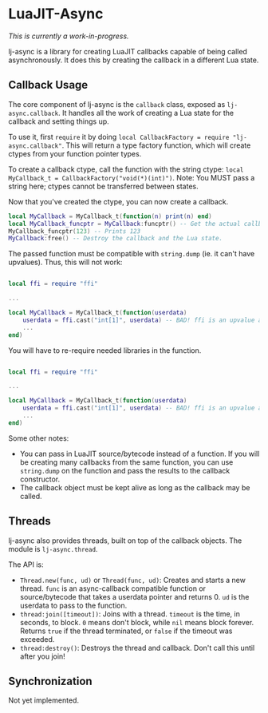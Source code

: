 
LuaJIT-Async
============

*This is currently a work-in-progress.*

lj-async is a library for creating LuaJIT callbacks capable of being called asynchronously. It does this by creating the callback in a different Lua state.

Callback Usage
--------------

The core component of lj-async is the `callback` class, exposed as `lj-async.callback`. It handles all the work of creating a Lua state for the callback and setting things up.

To use it, first `require` it by doing `local CallbackFactory = require "lj-async.callback"`. This will return a type factory function, which will create ctypes from your function pointer types.

To create a callback ctype, call the function with the string ctype: `local MyCallback_t = CallbackFactory("void(*)(int)")`. Note: You MUST pass a string here; ctypes cannot be transferred between states.

Now that you've created the ctype, you can now create a callback.

```lua
local MyCallback = MyCallback_t(function(n) print(n) end)
local MyCallback_funcptr = MyCallback:funcptr() -- Get the actual callback
MyCallback_funcptr(123) -- Prints 123
MyCallback:free() -- Destroy the callback and the Lua state.
```

The passed function must be compatible with `string.dump` (ie. it can't have upvalues). Thus, this will not work:

```lua

local ffi = require "ffi"

...

local MyCallback = MyCallback_t(function(userdata)
	userdata = ffi.cast("int[1]", userdata) -- BAD! ffi is an upvalue and not preserved by string.dump!
	...
end)
```

You will have to re-require needed libraries in the function.

```lua

local ffi = require "ffi"

...

local MyCallback = MyCallback_t(function(userdata)
	userdata = ffi.cast("int[1]", userdata) -- BAD! ffi is an upvalue and not preserved by string.dump!
	...
end)
```

Some other notes:
* You can pass in LuaJIT source/bytecode instead of a function. If you will be creating many callbacks from the same function, you can use `string.dump` on the function and pass the results to the callback constructor.
* The callback object must be kept alive as long as the callback may be called.

Threads
-------

lj-async also provides threads, built on top of the callback objects. The module is `lj-async.thread`.

The API is:

* `Thread.new(func, ud)` or `Thread(func, ud)`: Creates and starts a new thread. `func` is an async-callback compatible function or source/bytecode that takes a userdata pointer and returns 0. `ud` is the userdata to pass to the function.
* `thread:join([timeout])`: Joins with a thread. `timeout` is the time, in seconds, to block. `0` means don't block, while `nil` means block forever. Returns `true` if the thread terminated, or `false` if the timeout was exceeded.
* `thread:destroy()`: Destroys the thread and callback. Don't call this until after you join!

Synchronization
---------------

Not yet implemented.
